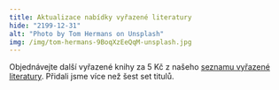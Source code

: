 ```yaml
---
title: Aktualizace nabídky vyřazené literatury
hide: "2199-12-31"
alt: "Photo by Tom Hermans on Unsplash"
img: /img/tom-hermans-9BoqXzEeQqM-unsplash.jpg
---
```


Objednávejte další vyřazené knihy za 5 Kč z našeho [seznamu vyřazené literatury](https://knihovna.pedf.cuni.cz/wp/). Přidali jsme více než šest set titulů.
